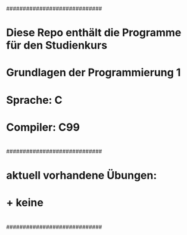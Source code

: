 #############################
#
#  Diese Repo enthält die Programme für den Studienkurs
#  Grundlagen der Programmierung 1
#
#
#  Sprache:  C
#  Compiler: C99
#
#############################
#
#  aktuell vorhandene Übungen:
#
#  + keine
#
#############################
